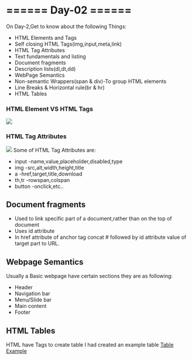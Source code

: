 # ====== Day-02 ======

On Day-2,Get to know about the following Things:
* HTML Elements and Tags
* Self closing HTML Tags(img,input,meta,link)
* HTML Tag Attributes
* Text fundamentals and listing
* Document fragments 
* Description lists(dl,dt,dd)
* WebPage Semantics
* Non-semantic Wrappers(span & div)-To group HTML elements
* Line Breaks & Horizontal rule(br & hr)
* HTML Tables

### HTML Element VS HTML Tags
![](https://developer.mozilla.org/en-US/docs/Learn/HTML/Introduction_to_HTML/Getting_started/grumpy-cat-small.png)

### HTML Tag Attributes
![](https://developer.mozilla.org/en-US/docs/Learn/HTML/Introduction_to_HTML/Getting_started/grumpy-cat-attribute-small.png)
Some of HTML Tag Attributes are:
* input  -name,value,placeholder,disabled,type
* img    -src,alt,width,height,title
* a      -href,target,title,download
* th,tr  -rowspan,colspan
* button -onclick,etc..
  
  
## Document fragments
* Used to link specific part of a document,rather than on the top of document
* Uses id attribute
* In href attribute of anchor tag concat # followed by id attribute value of target part to URL.


## Webpage Semantics
Usually a Basic webpage have certain sections they are as following:
* Header 
* Navigation bar 
* Menu/Slide bar 
* Main content 
* Footer 

## HTML Tables
HTML have Tags to create table
I had created an example table
[Table Example](https://codepen.io/Dileep-royal/pen/eYLKvGd)


 
